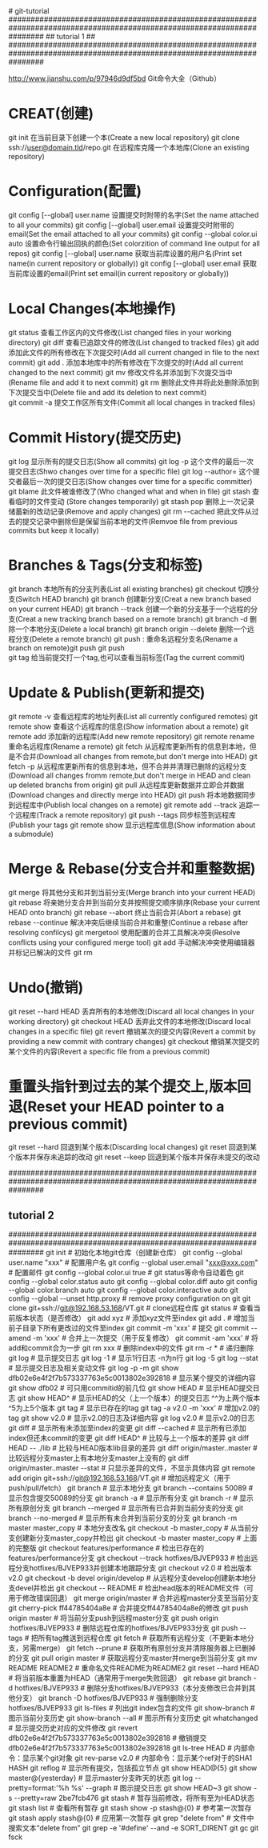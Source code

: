 <Open README.md with vim or gedit>
# git-tutorial
########################################################################################################################
##						 tutorial 1  							      ##
########################################################################################################################

http://www.jianshu.com/p/97946d9df5bd 
Git命令大全（Github）

CREAT(创建)
===========

git init                                      在当前目录下创建一个本(Create a new local repository)
git clone  ssh://user@domain.tld/repo.git     在远程库克隆一个本地库(Clone an existing repository)


Configuration(配置)
===================

git config [--global] user.name       	设置提交时附带的名字(Set the name attached to all your commits)
git config [--global] user.email        设置提交时附带的email(Set the email attached to all your commits)
git config --global color.ui auto       设置命令行输出回执的颜色(Set colorzition of  command line output for all repos)
git config [--global] user.name         获取当前库设置的用户名(Print set name(in current repository or globally))
git config [--global] user.email        获取当前库设置的email(Print set email(in current repository or  globally))


Local Changes(本地操作)
=======================

git status    	查看工作区内的文件修改(List changed files in your working directory)
git diff       	查看已追踪文件的修改(List changed to tracked files)
git add       	添加此文件的所有修改在下次提交时(Add all current changed in file to the next commit)
git add .     	添加本地库中的所有修改在下次提交的时(Add all current changed to the next commit)
git mv          修改文件名并添加到下次提交当中(Rename file and add it to next commit)
git rm          删除此文件并将此处删除添加到下次提交当中(Delete file and add its deletion to next commit)    
git commit -a   提交工作区所有文件(Commit all local changes in tracked files)


Commit History(提交历史)
========================

git log                                 显示所有的提交日志(Show all commits)
git log -p                              这个文件的最后一次提交日志(Shwo changes over time for a specific file)
git log --author=<committer name>  	这个提交者最后一次的提交日志(Show changes over time for a specific committer)
git blame <file>                        此文件被谁修改了(Who changed what and when in file)
git stash                               查看临时的文件变动 (Store changes temporarily)
git stash pop                           删除上一次记录储蓄新的改动记录(Remove and apply changes)
git rm --cached <file>                  把此文件从过去的提交记录中删除但是保留当前本地的文件(Remvoe file from previous commits but keep it locally)


Branches & Tags(分支和标签)
===========================

git branch                              	本地所有的分支列表(List all existing branches)
git checkout <branch>            		切换分支(Switch HEAD branch)
git branch <new branch>        			创建新分支(Creat a new branch based on your current HEAD)
git branch --track <new-branch><remote-branch>  创建一个新的分支基于一个远程的分支(Creat a new  tracking branch based on a remote branch)
git branch -d <branch>                          删除一个本地分支(Delete a local branch)
git branch origin --delete <branch>       	删除一个远程分支(Delete a remote branch)
git push <remote> : <old name>     		重命名远程分支名(Rename a branch on remote)git push
git push <remote> <new name>           
git tag <tag-name>       			给当前提交打一个tag,也可以查看当前标签(Tag the current commit)


Update & Publish(更新和提交)
============================

git remote -v                         		查看远程库的地址列表(List all currently configured remotes)
git remote show <remote>       			查看这个远程库的信息(Show information about a remote)
git remote add <remote> <url> 			添加新的远程库(Add new remote repository)
git remote rename <old-name> <new-name>    	重命名远程库(Rename a remote)
git fetch <remote>       			从远程库更新所有的信息到本地，但是不合并(Download all changes from remote,but don't merge into HEAD)
git fetch -p <remote>     			从远程库更新所有的信息到本地，但不合并并清理已删除的远程分支(Download all changes fromm remote,but don't merge in HEAD and clean up deleted branchs from origin)
git pull <remote><branch>   			从远程库更新数据并立即合并数据(Download changes and directly merge into HEAD)
git push <remote><branch>   			将本地数据同步到远程库中(Publish local changes on a remote)
git remote add --track <remote-branch><remote><url>  	追踪一个远程库(Track a remote repository)
git push --tags                         		同步标签到远程库(Publish your tags
git remote show <remote>      				显示远程库信息(Show information about a submodule)


Merge & Rebase(分支合并和重整数据)
=================================

git merge <branch>       	将其他分支和并到当前分支(Merge branch into your current HEAD)
git rebase <branch>          	将亲她分支合并到当前分支并按照提交顺序排序(Rebase your current HEAD onto branch)
git rebase --abort             	终止当前合并(Abort a rebase)
git rebase --continue       	解决冲突后继续当前合并和重整(Continue a rebase after resolving confilcys)
git mergetool                   使用配置的合并工具解决冲突(Resolve conflicts using your configured merge tool)
git add <resolved-file>     	手动解决冲突使用编辑器并标记已解决的文件
git rm <resolved-file>


Undo(撤销)
==========

git reset --hard HEAD            丢弃所有的本地修改(Discard all local changes in your working directory)
git checkout HEAD <file>         丢弃此文件的本地修改(Discard local changes in a specific file)
git revert  <commit>             撤销某次的提交内容(Revert a commit by providing a new commit with contrary changes)
git checkout <commit><file>    	 撤销某次提交的某个文件的内容(Revert a specific file from a previous commit)


重置头指针到过去的某个提交上,版本回退(Reset your HEAD pointer to a previous commit)
=================================================================================

git reset --hard  <commit>     		回退到某个版本(Discarding local changes)
git reset <commit>                   	回退到某个版本并保存未追踪的改动
git reset --keep <commit>       	回退到某个版本并保存未提交的改动



########################################################################################################################
##						 tutorial 2 							      ##
########################################################################################################################
git init                                                  # 初始化本地git仓库（创建新仓库）
git config --global user.name "xxx"                       # 配置用户名
git config --global user.email "xxx@xxx.com"              # 配置邮件
git config --global color.ui true                         # git status等命令自动着色
git config --global color.status auto
git config --global color.diff auto
git config --global color.branch auto
git config --global color.interactive auto
git config --global --unset http.proxy                    # remove  proxy configuration on git
git clone git+ssh://git@192.168.53.168/VT.git             # clone远程仓库
git status                                                # 查看当前版本状态（是否修改）
git add xyz                                               # 添加xyz文件至index
git add .                                                 # 增加当前子目录下所有更改过的文件至index
git commit -m 'xxx'                                       # 提交
git commit --amend -m 'xxx'                               # 合并上一次提交（用于反复修改）
git commit -am 'xxx'                                      # 将add和commit合为一步
git rm xxx                                                # 删除index中的文件
git rm -r *                                               # 递归删除
git log                                                   # 显示提交日志
git log -1                                                # 显示1行日志 -n为n行
git log -5
git log --stat                                            # 显示提交日志及相关变动文件
git log -p -m
git show dfb02e6e4f2f7b573337763e5c0013802e392818         # 显示某个提交的详细内容
git show dfb02                                            # 可只用commitid的前几位
git show HEAD                                             # 显示HEAD提交日志
git show HEAD^                                            # 显示HEAD的父（上一个版本）的提交日志 ^^为上两个版本 ^5为上5个版本
git tag                                                   # 显示已存在的tag
git tag -a v2.0 -m 'xxx'                                  # 增加v2.0的tag
git show v2.0                                             # 显示v2.0的日志及详细内容
git log v2.0                                              # 显示v2.0的日志
git diff                                                  # 显示所有未添加至index的变更
git diff --cached                                         # 显示所有已添加index但还未commit的变更
git diff HEAD^                                            # 比较与上一个版本的差异
git diff HEAD -- ./lib                                    # 比较与HEAD版本lib目录的差异
git diff origin/master..master                            # 比较远程分支master上有本地分支master上没有的
git diff origin/master..master --stat                     # 只显示差异的文件，不显示具体内容
git remote add origin git+ssh://git@192.168.53.168/VT.git # 增加远程定义（用于push/pull/fetch）
git branch                                                # 显示本地分支
git branch --contains 50089                               # 显示包含提交50089的分支
git branch -a                                             # 显示所有分支
git branch -r                                             # 显示所有原创分支
git branch --merged                                       # 显示所有已合并到当前分支的分支
git branch --no-merged                                    # 显示所有未合并到当前分支的分支
git branch -m master master_copy                          # 本地分支改名
git checkout -b master_copy                               # 从当前分支创建新分支master_copy并检出
git checkout -b master master_copy                        # 上面的完整版
git checkout features/performance                         # 检出已存在的features/performance分支
git checkout --track hotfixes/BJVEP933                    # 检出远程分支hotfixes/BJVEP933并创建本地跟踪分支
git checkout v2.0                                         # 检出版本v2.0
git checkout -b devel origin/develop                      # 从远程分支develop创建新本地分支devel并检出
git checkout -- README                                    # 检出head版本的README文件（可用于修改错误回退）
git merge origin/master                                   # 合并远程master分支至当前分支
git cherry-pick ff44785404a8e                             # 合并提交ff44785404a8e的修改
git push origin master                                    # 将当前分支push到远程master分支
git push origin :hotfixes/BJVEP933                        # 删除远程仓库的hotfixes/BJVEP933分支
git push --tags                                           # 把所有tag推送到远程仓库
git fetch                                                 # 获取所有远程分支（不更新本地分支，另需merge）
git fetch --prune                                         # 获取所有原创分支并清除服务器上已删掉的分支
git pull origin master                                    # 获取远程分支master并merge到当前分支
git mv README README2                                     # 重命名文件README为README2
git reset --hard HEAD                                     # 将当前版本重置为HEAD（通常用于merge失败回退）
git rebase
git branch -d hotfixes/BJVEP933                           # 删除分支hotfixes/BJVEP933（本分支修改已合并到其他分支）
git branch -D hotfixes/BJVEP933                           # 强制删除分支hotfixes/BJVEP933
git ls-files                                              # 列出git index包含的文件
git show-branch                                           # 图示当前分支历史
git show-branch --all                                     # 图示所有分支历史
git whatchanged                                           # 显示提交历史对应的文件修改
git revert dfb02e6e4f2f7b573337763e5c0013802e392818       # 撤销提交dfb02e6e4f2f7b573337763e5c0013802e392818
git ls-tree HEAD                                          # 内部命令：显示某个git对象
git rev-parse v2.0                                        # 内部命令：显示某个ref对于的SHA1 HASH
git reflog                                                # 显示所有提交，包括孤立节点
git show HEAD@{5}
git show master@{yesterday}                               # 显示master分支昨天的状态
git log --pretty=format:'%h %s' --graph                   # 图示提交日志
git show HEAD~3
git show -s --pretty=raw 2be7fcb476
git stash                                                 # 暂存当前修改，将所有至为HEAD状态
git stash list                                            # 查看所有暂存
git stash show -p stash@{0}                               # 参考第一次暂存
git stash apply stash@{0}                                 # 应用第一次暂存
git grep "delete from"                                    # 文件中搜索文本“delete from”
git grep -e '#define' --and -e SORT_DIRENT
git gc
git fsck

